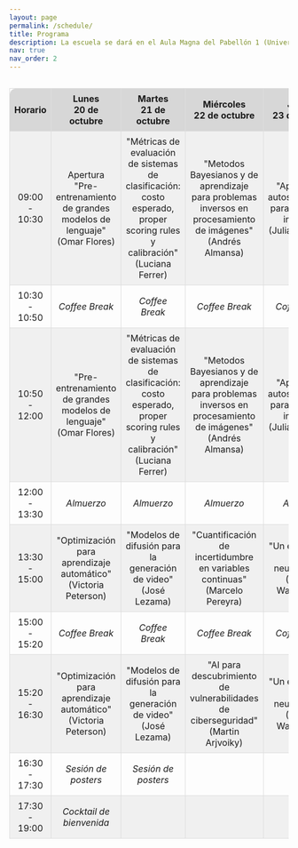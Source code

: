 ```yaml
---
layout: page
permalink: /schedule/
title: Programa
description: La escuela se dará en el Aula Magna del Pabellón 1 (Universidad de Buenos Aires), entre el 20 de octubre y el 24 de octubre 2025.
nav: true
nav_order: 2
---
```


<style>
  .schedule-wrapper {
    width: 100%;
    overflow-x: auto;
  }
  
  .schedule-static {
    border-collapse: collapse !important;
    width: 100% !important;
    text-align: center !important;
    pointer-events: none !important;
  }
  
  .schedule-static * {
    pointer-events: auto !important;
    cursor: default !important;
  }
  
  .schedule-static tr {
    display: table-row !important;
    visibility: visible !important;
    opacity: 1 !important;
    height: auto !important;
  }
  
  .schedule-static td,
  .schedule-static th {
    display: table-cell !important;
    padding: 8px !important;
    border: 1px solid #ddd !important;
  }
  
  .schedule-static .header {
    background-color: rgb(215, 215, 215) !important;
    border-top: 1pt solid white !important;
    border-bottom: 1pt solid black !important;
  }
  
  .schedule-static .header th:first-child {
    border-top-left-radius: 10px;
  }
  
  .schedule-static .header th:last-child {
    border-top-right-radius: 10px;
  }
  
  .schedule-static tr.alt-row {
    background-color: rgb(240, 240, 240) !important;
  }
</style>

<div class="schedule-wrapper">
  <table class="schedule-static">
    <thead>
      <tr class="header">
        <th style="width: 15%;">Horario</th>
        <th style="width: 17%;">Lunes<br>20 de octubre</th>
        <th style="width: 17%;">Martes<br>21 de octubre</th>
        <th style="width: 17%;">Miércoles<br>22 de octubre</th>
        <th style="width: 17%;">Jueves<br>23 de octubre</th>
        <th style="width: 17%;">Viernes<br>24 de octubre</th>
      </tr>
    </thead>
    <tbody>
      <!-- 09:00 - 10:30 -->
      <tr class="alt-row">
        <td>09:00 - 10:30</td>
        <td>Apertura<br>"Pre-entrenamiento de grandes modelos de lenguaje" (Omar Flores)</td>
        <td>"Métricas de evaluación de sistemas de clasificación: costo esperado, proper scoring rules y calibración" (Luciana Ferrer)</td>
        <td>"Metodos Bayesianos y de aprendizaje para problemas inversos en procesamiento de imágenes" (Andrés Almansa)</td>
        <td>"Aprendizaje autosupervisado para problemas inversos" (Julián Tachella)</td>
        <td>"Transporte Óptimo Computacional" (Marco Cuturi)</td>
      </tr>
      <!-- 10:30 - 10:50 -->
      <tr>
        <td>10:30 - 10:50</td>
        <td><i>Coffee Break</i></td>
        <td><i>Coffee Break</i></td>
        <td><i>Coffee Break</i></td>
        <td><i>Coffee Break</i></td>
        <td><i>Coffee Break</i></td>
      </tr>
      <!-- 10:50 - 12:00 -->
      <tr class="alt-row">
        <td>10:50 - 12:00</td>
        <td>"Pre-entrenamiento de grandes modelos de lenguaje" (Omar Flores)</td>
        <td>"Métricas de evaluación de sistemas de clasificación: costo esperado, proper scoring rules y calibración" (Luciana Ferrer)</td>
        <td>"Metodos Bayesianos y de aprendizaje para problemas inversos en procesamiento de imágenes" (Andrés Almansa)</td>
        <td>"Aprendizaje autosupervisado para problemas inversos" (Julián Tachella)</td>
        <td>"Transporte Óptimo Computacional" (Marco Cuturi)</td>
      </tr>
      <!-- 12:00 - 13:30 -->
      <tr>
        <td>12:00 - 13:30</td>
        <td><i>Almuerzo</i></td>
        <td><i>Almuerzo</i></td>
        <td><i>Almuerzo</i></td>
        <td><i>Almuerzo</i></td>
        <td><i>Almuerzo / Tiempo libre</i></td>
      </tr>
      <!-- 13:30 - 15:00 -->
      <tr class="alt-row">
        <td>13:30 - 15:00</td>
        <td>"Optimización para aprendizaje automático" (Victoria Peterson)</td>
        <td>"Modelos de difusión para la generación de video" (José Lezama)</td>
        <td>"Cuantificación de incertidumbre en variables continuas" (Marcelo Pereyra)</td>
        <td>"Un enfoque ML a la neurociencia" (Demian Wasserman)</td>
        <td></td>
      </tr>
      <!-- 15:00 - 15:20 -->
      <tr>
        <td>15:00 - 15:20</td>
        <td><i>Coffee Break</i></td>
        <td><i>Coffee Break</i></td>
        <td><i>Coffee Break</i></td>
        <td><i>Coffee Break</i></td>
        <td></td>
      </tr>
      <!-- 15:20 - 16:30 -->
      <tr class="alt-row">
        <td>15:20 - 16:30</td>
        <td>"Optimización para aprendizaje automático" (Victoria Peterson)</td>
        <td>"Modelos de difusión para la generación de video" (José Lezama)</td>
        <td>"AI para descubrimiento de vulnerabilidades de ciberseguridad" (Martin Arjvoiky)</td>
        <td>"Un enfoque ML a la neurociencia" (Demian Wasserman)</td>
        <td></td>
      </tr>
      <!-- 16:30 - 17:30 -->
      <tr>
        <td>16:30 - 17:30</td>
        <td><i>Sesión de posters</i></td>
        <td><i>Sesión de posters</i></td>
        <td></td>
        <td></td>
        <td></td>
      </tr>
      <!-- 17:30 - 19:00 -->
      <tr class="alt-row">
        <td>17:30 - 19:00</td>
        <td><i>Cocktail de bienvenida</i></td>
        <td></td>
        <td></td>
        <td></td>
        <td></td>
      </tr>
    </tbody>
  </table>
</div>

<script>
  // Ejecutar después de que todo esté cargado
  window.addEventListener('load', function() {
    setTimeout(function() {
      const table = document.querySelector('.schedule-static');
      if (table) {
        // Remover todos los event listeners clonando la tabla
        const newTable = table.cloneNode(true);
        table.parentNode.replaceChild(newTable, table);
        
        // Forzar visibilidad de todas las filas
        newTable.querySelectorAll('tr').forEach(function(row) {
          row.style.display = 'table-row';
          row.style.visibility = 'visible';
          row.style.opacity = '1';
        });
      }
    }, 100);
  });
</script>